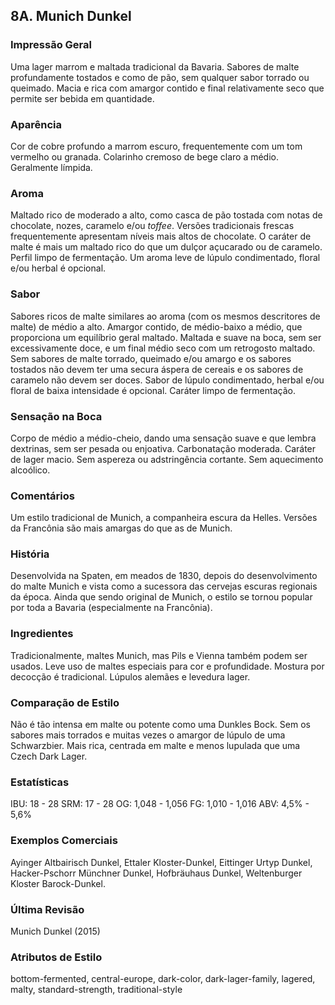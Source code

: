 ## 8A. Munich Dunkel

### Impressão Geral

Uma lager marrom e maltada tradicional da Bavaria. Sabores de malte profundamente tostados e como de pão, sem qualquer sabor torrado ou queimado. Macia e rica com amargor contido e final relativamente seco que permite ser bebida em quantidade.

### Aparência

Cor de cobre profundo a marrom escuro, frequentemente com um tom vermelho ou granada. Colarinho cremoso de bege claro a médio. Geralmente límpida.

### Aroma

Maltado rico de moderado a alto, como casca de pão tostada com notas de chocolate, nozes, caramelo e/ou *toffee*. Versões tradicionais frescas frequentemente apresentam níveis mais altos de chocolate. O caráter de malte é mais um maltado rico do que um dulçor açucarado ou de caramelo. Perfil limpo de fermentação. Um aroma leve de lúpulo condimentado, floral e/ou herbal é opcional.

### Sabor

Sabores ricos de malte similares ao aroma (com os mesmos descritores de malte) de médio a alto. Amargor contido, de médio-baixo a médio, que proporciona um equilíbrio geral maltado. Maltada e suave na boca, sem ser excessivamente doce, e um final médio seco com um retrogosto maltado. Sem sabores de malte torrado, queimado e/ou amargo e os sabores tostados não devem ter uma secura áspera de cereais e os sabores de caramelo não devem ser doces. Sabor de lúpulo condimentado, herbal e/ou floral de baixa intensidade é opcional. Caráter limpo de fermentação.

### Sensação na Boca

Corpo de médio a médio-cheio, dando uma sensação suave e que lembra dextrinas, sem ser pesada ou enjoativa. Carbonatação moderada. Caráter de lager macio. Sem aspereza ou adstringência cortante. Sem aquecimento alcoólico.

### Comentários

Um estilo tradicional de Munich, a companheira escura da Helles. Versões da Francônia são mais amargas do que as de Munich.

### História

Desenvolvida na Spaten, em meados de 1830, depois do desenvolvimento do malte Munich e vista como a sucessora das cervejas escuras regionais da época. Ainda que sendo original de Munich, o estilo se tornou popular por toda a Bavaria (especialmente na Francônia).

### Ingredientes

Tradicionalmente, maltes Munich, mas Pils e Vienna também podem ser usados. Leve uso de maltes especiais para cor e profundidade. Mostura por decocção é tradicional. Lúpulos alemães e levedura lager.

### Comparação de Estilo

Não é tão intensa em malte ou potente como uma Dunkles Bock. Sem os sabores mais torrados e muitas vezes o amargor de lúpulo de uma Schwarzbier. Mais rica, centrada em malte e menos lupulada que uma Czech Dark Lager.

### Estatísticas

IBU: 18 - 28
SRM: 17 - 28
OG: 1,048 - 1,056
FG: 1,010 - 1,016
ABV: 4,5% - 5,6%

### Exemplos Comerciais

Ayinger Altbairisch Dunkel, Ettaler Kloster-Dunkel, Eittinger Urtyp Dunkel, Hacker-Pschorr Münchner Dunkel, Hofbräuhaus Dunkel, Weltenburger Kloster Barock-Dunkel.

### Última Revisão

Munich Dunkel (2015)

### Atributos de Estilo

bottom-fermented, central-europe, dark-color, dark-lager-family, lagered, malty, standard-strength, traditional-style
